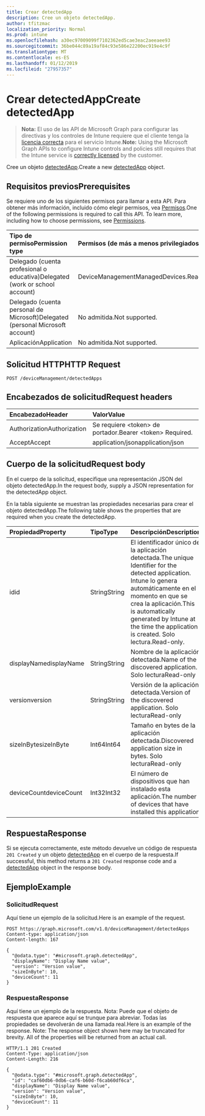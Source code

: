 ```yaml
---
title: Crear detectedApp
description: Cree un objeto detectedApp.
author: tfitzmac
localization_priority: Normal
ms.prod: intune
ms.openlocfilehash: a30ec97009099f7102362ed5cae3eac2aeeaee93
ms.sourcegitcommit: 36be044c89a19af84c93e586e22200ec919e4c9f
ms.translationtype: MT
ms.contentlocale: es-ES
ms.lasthandoff: 01/12/2019
ms.locfileid: "27957357"
---
```

# <a name="create-detectedapp"></a><span data-ttu-id="6fe92-103">Crear detectedApp</span><span class="sxs-lookup"><span data-stu-id="6fe92-103">Create detectedApp</span></span>

> <span data-ttu-id="6fe92-104">**Nota:** El uso de las API de Microsoft Graph para configurar las directivas y los controles de Intune requiere que el cliente tenga la [licencia correcta](https://go.microsoft.com/fwlink/?linkid=839381) para el servicio Intune.</span><span class="sxs-lookup"><span data-stu-id="6fe92-104">**Note:** Using the Microsoft Graph APIs to configure Intune controls and policies still requires that the Intune service is [correctly licensed](https://go.microsoft.com/fwlink/?linkid=839381) by the customer.</span></span>

<span data-ttu-id="6fe92-105">Cree un objeto [detectedApp](../resources/intune-devices-detectedapp.md).</span><span class="sxs-lookup"><span data-stu-id="6fe92-105">Create a new [detectedApp](../resources/intune-devices-detectedapp.md) object.</span></span>
## <a name="prerequisites"></a><span data-ttu-id="6fe92-106">Requisitos previos</span><span class="sxs-lookup"><span data-stu-id="6fe92-106">Prerequisites</span></span>
<span data-ttu-id="6fe92-p101">Se requiere uno de los siguientes permisos para llamar a esta API. Para obtener más información, incluido cómo elegir permisos, vea [Permisos](/graph/permissions-reference).</span><span class="sxs-lookup"><span data-stu-id="6fe92-p101">One of the following permissions is required to call this API. To learn more, including how to choose permissions, see [Permissions](/graph/permissions-reference).</span></span>

|<span data-ttu-id="6fe92-109">Tipo de permiso</span><span class="sxs-lookup"><span data-stu-id="6fe92-109">Permission type</span></span>|<span data-ttu-id="6fe92-110">Permisos (de más a menos privilegiados)</span><span class="sxs-lookup"><span data-stu-id="6fe92-110">Permissions (from most to least privileged)</span></span>|
|:---|:---|
|<span data-ttu-id="6fe92-111">Delegado (cuenta profesional o educativa)</span><span class="sxs-lookup"><span data-stu-id="6fe92-111">Delegated (work or school account)</span></span>|<span data-ttu-id="6fe92-112">DeviceManagementManagedDevices.ReadWrite.All</span><span class="sxs-lookup"><span data-stu-id="6fe92-112">DeviceManagementManagedDevices.ReadWrite.All</span></span>|
|<span data-ttu-id="6fe92-113">Delegado (cuenta personal de Microsoft)</span><span class="sxs-lookup"><span data-stu-id="6fe92-113">Delegated (personal Microsoft account)</span></span>|<span data-ttu-id="6fe92-114">No admitida.</span><span class="sxs-lookup"><span data-stu-id="6fe92-114">Not supported.</span></span>|
|<span data-ttu-id="6fe92-115">Aplicación</span><span class="sxs-lookup"><span data-stu-id="6fe92-115">Application</span></span>|<span data-ttu-id="6fe92-116">No admitida.</span><span class="sxs-lookup"><span data-stu-id="6fe92-116">Not supported.</span></span>|

## <a name="http-request"></a><span data-ttu-id="6fe92-117">Solicitud HTTP</span><span class="sxs-lookup"><span data-stu-id="6fe92-117">HTTP Request</span></span>
<!-- {
  "blockType": "ignored"
}
-->
``` http
POST /deviceManagement/detectedApps
```

## <a name="request-headers"></a><span data-ttu-id="6fe92-118">Encabezados de solicitud</span><span class="sxs-lookup"><span data-stu-id="6fe92-118">Request headers</span></span>
|<span data-ttu-id="6fe92-119">Encabezado</span><span class="sxs-lookup"><span data-stu-id="6fe92-119">Header</span></span>|<span data-ttu-id="6fe92-120">Valor</span><span class="sxs-lookup"><span data-stu-id="6fe92-120">Value</span></span>|
|:---|:---|
|<span data-ttu-id="6fe92-121">Authorization</span><span class="sxs-lookup"><span data-stu-id="6fe92-121">Authorization</span></span>|<span data-ttu-id="6fe92-122">Se requiere &lt;token&gt; de portador.</span><span class="sxs-lookup"><span data-stu-id="6fe92-122">Bearer &lt;token&gt; Required.</span></span>|
|<span data-ttu-id="6fe92-123">Accept</span><span class="sxs-lookup"><span data-stu-id="6fe92-123">Accept</span></span>|<span data-ttu-id="6fe92-124">application/json</span><span class="sxs-lookup"><span data-stu-id="6fe92-124">application/json</span></span>|

## <a name="request-body"></a><span data-ttu-id="6fe92-125">Cuerpo de la solicitud</span><span class="sxs-lookup"><span data-stu-id="6fe92-125">Request body</span></span>
<span data-ttu-id="6fe92-126">En el cuerpo de la solicitud, especifique una representación JSON del objeto detectedApp.</span><span class="sxs-lookup"><span data-stu-id="6fe92-126">In the request body, supply a JSON representation for the detectedApp object.</span></span>

<span data-ttu-id="6fe92-127">En la tabla siguiente se muestran las propiedades necesarias para crear el objeto detectedApp.</span><span class="sxs-lookup"><span data-stu-id="6fe92-127">The following table shows the properties that are required when you create the detectedApp.</span></span>

|<span data-ttu-id="6fe92-128">Propiedad</span><span class="sxs-lookup"><span data-stu-id="6fe92-128">Property</span></span>|<span data-ttu-id="6fe92-129">Tipo</span><span class="sxs-lookup"><span data-stu-id="6fe92-129">Type</span></span>|<span data-ttu-id="6fe92-130">Descripción</span><span class="sxs-lookup"><span data-stu-id="6fe92-130">Description</span></span>|
|:---|:---|:---|
|<span data-ttu-id="6fe92-131">id</span><span class="sxs-lookup"><span data-stu-id="6fe92-131">id</span></span>|<span data-ttu-id="6fe92-132">String</span><span class="sxs-lookup"><span data-stu-id="6fe92-132">String</span></span>|<span data-ttu-id="6fe92-133">El identificador único de la aplicación detectada.</span><span class="sxs-lookup"><span data-stu-id="6fe92-133">The unique Identifier for the detected application.</span></span> <span data-ttu-id="6fe92-134">Intune lo genera automáticamente en el momento en que se crea la aplicación.</span><span class="sxs-lookup"><span data-stu-id="6fe92-134">This is automatically generated by Intune at the time the application is created.</span></span> <span data-ttu-id="6fe92-135">Solo lectura.</span><span class="sxs-lookup"><span data-stu-id="6fe92-135">Read-only.</span></span>|
|<span data-ttu-id="6fe92-136">displayName</span><span class="sxs-lookup"><span data-stu-id="6fe92-136">displayName</span></span>|<span data-ttu-id="6fe92-137">String</span><span class="sxs-lookup"><span data-stu-id="6fe92-137">String</span></span>|<span data-ttu-id="6fe92-138">Nombre de la aplicación detectada.</span><span class="sxs-lookup"><span data-stu-id="6fe92-138">Name of the discovered application.</span></span> <span data-ttu-id="6fe92-139">Solo lectura</span><span class="sxs-lookup"><span data-stu-id="6fe92-139">Read-only</span></span>|
|<span data-ttu-id="6fe92-140">version</span><span class="sxs-lookup"><span data-stu-id="6fe92-140">version</span></span>|<span data-ttu-id="6fe92-141">String</span><span class="sxs-lookup"><span data-stu-id="6fe92-141">String</span></span>|<span data-ttu-id="6fe92-142">Versión de la aplicación detectada.</span><span class="sxs-lookup"><span data-stu-id="6fe92-142">Version of the discovered application.</span></span> <span data-ttu-id="6fe92-143">Solo lectura</span><span class="sxs-lookup"><span data-stu-id="6fe92-143">Read-only</span></span>|
|<span data-ttu-id="6fe92-144">sizeInByte</span><span class="sxs-lookup"><span data-stu-id="6fe92-144">sizeInByte</span></span>|<span data-ttu-id="6fe92-145">Int64</span><span class="sxs-lookup"><span data-stu-id="6fe92-145">Int64</span></span>|<span data-ttu-id="6fe92-146">Tamaño en bytes de la aplicación detectada.</span><span class="sxs-lookup"><span data-stu-id="6fe92-146">Discovered application size in bytes.</span></span> <span data-ttu-id="6fe92-147">Solo lectura</span><span class="sxs-lookup"><span data-stu-id="6fe92-147">Read-only</span></span>|
|<span data-ttu-id="6fe92-148">deviceCount</span><span class="sxs-lookup"><span data-stu-id="6fe92-148">deviceCount</span></span>|<span data-ttu-id="6fe92-149">Int32</span><span class="sxs-lookup"><span data-stu-id="6fe92-149">Int32</span></span>|<span data-ttu-id="6fe92-150">El número de dispositivos que han instalado esta aplicación.</span><span class="sxs-lookup"><span data-stu-id="6fe92-150">The number of devices that have installed this application</span></span>|



## <a name="response"></a><span data-ttu-id="6fe92-151">Respuesta</span><span class="sxs-lookup"><span data-stu-id="6fe92-151">Response</span></span>
<span data-ttu-id="6fe92-152">Si se ejecuta correctamente, este método devuelve un código de respuesta `201 Created` y un objeto [detectedApp](../resources/intune-devices-detectedapp.md) en el cuerpo de la respuesta.</span><span class="sxs-lookup"><span data-stu-id="6fe92-152">If successful, this method returns a `201 Created` response code and a [detectedApp](../resources/intune-devices-detectedapp.md) object in the response body.</span></span>

## <a name="example"></a><span data-ttu-id="6fe92-153">Ejemplo</span><span class="sxs-lookup"><span data-stu-id="6fe92-153">Example</span></span>
### <a name="request"></a><span data-ttu-id="6fe92-154">Solicitud</span><span class="sxs-lookup"><span data-stu-id="6fe92-154">Request</span></span>
<span data-ttu-id="6fe92-155">Aquí tiene un ejemplo de la solicitud.</span><span class="sxs-lookup"><span data-stu-id="6fe92-155">Here is an example of the request.</span></span>
``` http
POST https://graph.microsoft.com/v1.0/deviceManagement/detectedApps
Content-type: application/json
Content-length: 167

{
  "@odata.type": "#microsoft.graph.detectedApp",
  "displayName": "Display Name value",
  "version": "Version value",
  "sizeInByte": 10,
  "deviceCount": 11
}
```

### <a name="response"></a><span data-ttu-id="6fe92-156">Respuesta</span><span class="sxs-lookup"><span data-stu-id="6fe92-156">Response</span></span>
<span data-ttu-id="6fe92-p106">Aquí tiene un ejemplo de la respuesta. Nota: Puede que el objeto de respuesta que aparece aquí se trunque para abreviar. Todas las propiedades se devolverán de una llamada real.</span><span class="sxs-lookup"><span data-stu-id="6fe92-p106">Here is an example of the response. Note: The response object shown here may be truncated for brevity. All of the properties will be returned from an actual call.</span></span>
``` http
HTTP/1.1 201 Created
Content-Type: application/json
Content-Length: 216

{
  "@odata.type": "#microsoft.graph.detectedApp",
  "id": "caf60db6-0db6-caf6-b60d-f6cab60df6ca",
  "displayName": "Display Name value",
  "version": "Version value",
  "sizeInByte": 10,
  "deviceCount": 11
}
```



